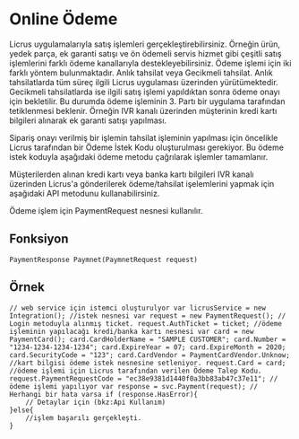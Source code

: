 # Online Ödeme

Licrus uygulamalarıyla satış işlemleri gerçekleştirebilirsiniz. Örneğin ürün, yedek parça, ek garanti satışı ve ön ödemeli servis hizmet gibi çeşitli satış işlemlerini farklı ödeme kanallarıyla destekleyebilirsiniz. Ödeme işlemi için iki farklı yöntem bulunmaktadır. Anlık tahsilat veya Gecikmeli tahsilat. Anlık tahsilatlarda tüm süreç ilgili Licrus uygulaması üzerinden yürütümektedir. Gecikmeli tahsilatlarda ise ilgili satış işlemi yapıldıktan sonra ödeme onayı için bekletilir. Bu durumda ödeme işleminin 3. Partı bir uygulama tarafından tetiklenmesi beklenir. Örneğin IVR kanalı üzerinden müşterinin kredi kartı bilgileri alınarak ek garanti satışı yapılması.

Sipariş onayı verilmiş bir işlemin tahsilat işleminin yapılması için öncelikle Licrus tarafından bir Ödeme İstek Kodu oluşturulması gerekiyor. Bu ödeme istek koduyla aşağıdaki ödeme metodu çağrılarak işlemler tamamlanır.

Müşterilerden alınan kredi kartı veya banka kartı bilgileri IVR kanalı üzerinden Licrus'a gönderilerek ödeme/tahsilat işelemlerini yapmak için aşağıdaki API metodunu kullanabilirsiniz.

Ödeme işlem için PaymentRequest nesnesi kullanılır.

## Fonksiyon

```
PaymentResponse Paymnet(PaymnetRequest request)
```

## Örnek

```
// web service için istemci oluşturulyor var licrusService = new Integration(); //istek nesnesi var request = new PaymentRequest(); // Login metoduyla alınmış ticket. request.AuthTicket = ticket; //ödeme işleminin yapılacağı kredi/banka kartı nesnesi var card = new PaymentCard(); card.CardHolderName = "SAMPLE CUSTOMER"; card.Number = "1234-1234-1234-1234"; card.ExpireYear = 07; card.ExpireMonth = 2020; card.SecurityCode = "123"; card.CardVendor = PaymentCardVendor.Unknow; //kart bilgisi ödeme istek nesnesine setleniyor. request.Card = card; //ödeme işlemi için Licrus tarafından verilen Ödeme Talep Kodu. request.PaymentRequestCode = "ec38e9381d1440f0a3bb83ab47c37e11"; //ödeme işlemi yapılıyor var response = svc.Payment(request); // Herhangi bir hata varsa if (response.HasError){
	// Detaylar için (bkz:Api Kullanım)
}else{
	//işlem başarılı gerçekleşti.
}
```